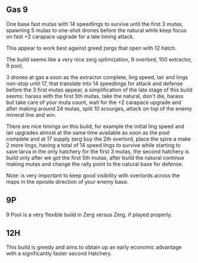 ## Gas 9
One base fast mutas with 14 speedlings to survive until the first 3 mutas, spawning 5 mutas to one-shot drones before the natural while keep focus on fast +2 carapace upgrade for a late timing attack.

This appear to work best against greed zergs that open with 12 hatch.

The build seems like a very nice zerg optimization, 9 overlord, 100 extractor, 9 pool,

3 drones at gas a soon as the extractor complete, ling speed, lair and lings non-stop until 17, that translate into 14 speedlings for attack and defense before the 3 first mutas appear, a simplification of the late stage of this build seems: harass with the first 5th mutas, take the natural, don't die, harass but take care of your muta count, wait for the +2 carapace upgrade and after making around 24 mutas, split 10 scourges, attack on top of the enemy mineral line and win.

There are nice timings on this build, for example the initial ling speed and lair upgrades almost at the same time available as soon as the pool complete and at 17 supply zerg buy the 2th overlord, place the spire a make 2 more lings, having a total of 14 speed lings to survive while starting to save larva in the only hatchery for the first 3 mutas, the second hatchery is build only after we got the first 5th mutas, after build the natural continue making mutas and change the rally point to the natural base for defense.

Note: is very important to keep good visibility with overlords across the maps in the oposite direction of your enemy base.

## 9P
9 Pool is a very flexible build in Zerg versus Zerg, if played properly.

## 12H
This build is greedy and aims to obtain up an early economic advantage with a significantly faster second Hatchery.
